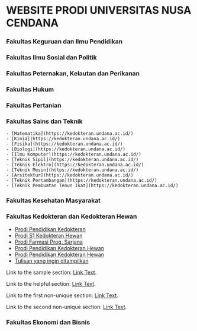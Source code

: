 # WEBSITE PRODI UNIVERSITAS NUSA CENDANA

### Fakultas Keguruan dan Ilmu Pendidikan

### Fakultas Ilmu Sosial dan Politik

### Fakultas Peternakan, Kelautan dan Perikanan

### Fakultas Hukum

### Fakultas Pertanian

### Fakultas Sains dan Teknik

    - [Matematika](https://kedokteran.undana.ac.id/)
    - [Kimia](https://kedokteran.undana.ac.id/)
    - [Fisika](https://kedokteran.undana.ac.id/)
    - [Biologi](https://kedokteran.undana.ac.id/)
    - [Ilmu Komputer](https://kedokteran.undana.ac.id/)
    - [Teknik Sipil](https://kedokteran.undana.ac.id/)
    - [Teknik Elektro](https://kedokteran.undana.ac.id/)
    - [Teknik Mesin](https://kedokteran.undana.ac.id/)
    - [Arsitektur](https://kedokteran.undana.ac.id/)
    - [Teknik Pertambangan](https://kedokteran.undana.ac.id/)
    - [Teknik Pembuatan Tenun Ikat](https://kedokteran.undana.ac.id/)

### Fakultas Kesehatan Masyarakat

### Fakultas Kedokteran dan Kedokteran Hewan

- [Prodi Pendidikan Kedokteran](https://kedokteran.undana.ac.id/)
- [Prodi S1 Kedokteran Hewan](https://kedokteranhewan.undana.ac.id/)
- [Prodi Farmasi Prog. Sarjana](https://farmasi.undana.ac.id/)
- [Prodi Pendidikan Kedokteran Hewan](https://pendprofesidokterhewan.undana.ac.id/)
- [Prodi Pendidikan Kedokteran Hewan](https://pendprofesidokterhewan.undana.ac.id/)
- [Tulisan yang ingin ditampilkan](https://linknya.com)

Link to the sample section: [Link Text](#sample-section).

Link to the helpful section: [Link Text](#thisll-be-a-helpful-section-about-the-greek-letter-Θ).

Link to the first non-unique section: [Link Text](#this-heading-is-not-unique-in-the-file).

Link to the second non-unique section: [Link Text](#this-heading-is-not-unique-in-the-file-1).

### Fakultas Ekonomi dan Bisnis
